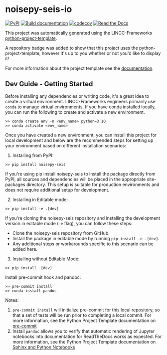 # noisepy-seis-io
[![PyPI](https://img.shields.io/pypi/v/noisepy-seis-io?color=blue&logo=pypi&logoColor=white)](https://pypi.org/project/noisepy-seis-io/)
[![Build documentation](https://github.com/noisepy/noisepy-io/actions/workflows/build-documentation.yml/badge.svg)](https://github.com/noisepy/noisepy-io/actions/workflows/build-documentation.yml)
[![codecov](https://codecov.io/gh/noisepy/noisepy-io/graph/badge.svg?token=3YIRLLXVmE)](https://codecov.io/gh/noisepy/noisepy-io)
[![Read the Docs](https://img.shields.io/readthedocs/noisepy-io)](https://noisepy-seis-io.readthedocs.io/)

This project was automatically generated using the LINCC-Frameworks [python-project-template](https://github.com/lincc-frameworks/python-project-template).

A repository badge was added to show that this project uses the python-project-template, however it's up to you whether or not you'd like to display it!

For more information about the project template see the
[documentation](https://lincc-ppt.readthedocs.io/en/latest/).

## Dev Guide - Getting Started

Before installing any dependencies or writing code, it's a great idea to create a virtual environment. LINCC-Frameworks engineers primarily use `conda` to manage virtual environments. If you have conda installed locally, you can run the following to create and activate a new environment.

```
>> conda create env -n <env_name> python=3.10
>> conda activate <env_name>
```

Once you have created a new environment, you can install this project for local development and below are the recommended steps for setting up your environment based on different installation scenarios:

1. Installing from PyPI:

```
>> pip install noisepy-seis
```
If you're using pip install noisepy-seis to install the package directly from PyPI, all sources and dependencies will be placed in the appropriate site-packages directory. This setup is suitable for production environments and does not require additional setup for development.

2. Installing in Editable mode:

```
>> pip install -e .[dev]
```
If you're cloning the noisepy-seis repository and installing the development version in editable mode (`-e` flag), you can follow these steps:

- Clone the noisepy-seis repository from GitHub.
- Install the package in editable mode by running `pip install -e .[dev]`.
- Any additional steps or workarounds specific to this scenario can be added here.

3. Installing without Editable Mode:

```
>> pip install .[dev]
```

Install pre-commit hook and pandoc:

```
>> pre-commit install
>> conda install pandoc
```

Notes:
1) `pre-commit install` will initialize pre-commit for this local repository, so that a set of tests will be run prior to completing a local commit. For more information, see the Python Project Template documentation on [pre-commit](https://lincc-ppt.readthedocs.io/en/latest/practices/precommit.html)
2) Install `pandoc` allows you to verify that automatic rendering of Jupyter notebooks into documentation for ReadTheDocs works as expected. For more information, see the Python Project Template documentation on [Sphinx and Python Notebooks](https://lincc-ppt.readthedocs.io/en/latest/practices/sphinx.html#python-notebooks)
